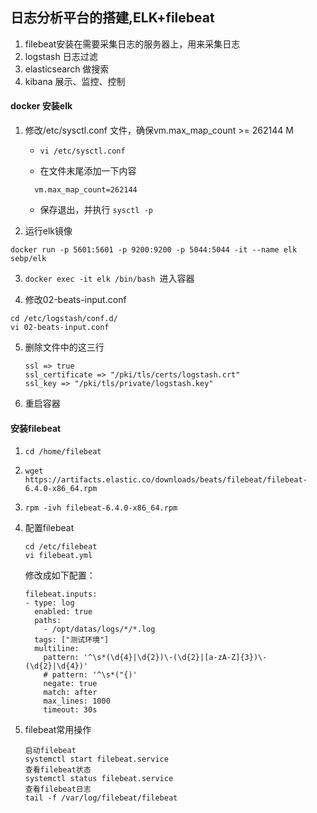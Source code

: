 

## 日志分析平台的搭建,ELK+filebeat

1. filebeat安装在需要采集日志的服务器上，用来采集日志
2. logstash 日志过滤
3. elasticsearch 做搜索
4. kibana 展示、监控、控制



#### docker 安装elk

1. 修改/etc/sysctl.conf 文件，确保vm.max_map_count >= 262144 M

   - `vi /etc/sysctl.conf`

   - 在文件末尾添加一下内容

   ```
     vm.max_map_count=262144
   ```

   - 保存退出，并执行 `sysctl -p`

2. 运行elk镜像
  ``` 
docker run -p 5601:5601 -p 9200:9200 -p 5044:5044 -it --name elk sebp/elk
  ```

3. ` docker exec -it elk /bin/bash  `进入容器

4.  修改02-beats-input.conf 

   ```
   cd /etc/logstash/conf.d/
   vi 02-beats-input.conf
   ```

5. 删除文件中的这三行

   ```
   ssl => true 
   ssl_certificate => "/pki/tls/certs/logstash.crt"
   ssl_key => "/pki/tls/private/logstash.key"
   ```

6. 重启容器



#### 安装filebeat

1. `cd /home/filebeat`

2. ` wget https://artifacts.elastic.co/downloads/beats/filebeat/filebeat-6.4.0-x86_64.rpm `

3.  ` rpm -ivh filebeat-6.4.0-x86_64.rpm `

4. 配置filebeat

   ```
   cd /etc/filebeat
   vi filebeat.yml
   ```

   修改成如下配置：

   ```
   filebeat.inputs:
   - type: log
     enabled: true
     paths:
       - /opt/datas/logs/*/*.log
     tags: ["测试环境"]
     multiline:
       pattern: '^\s*(\d{4}|\d{2})\-(\d{2}|[a-zA-Z]{3})\-(\d{2}|\d{4})'
       # pattern: '^\s*("{)'
       negate: true
       match: after
       max_lines: 1000
       timeout: 30s
   ```

5. filebeat常用操作

   ```
   启动filebeat
   systemctl start filebeat.service
   查看filebeat状态
   systemctl status filebeat.service
   查看filebeat日志
   tail -f /var/log/filebeat/filebeat
   ```

   